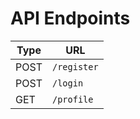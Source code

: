 # API Endpoints

| Type   | URL                        |
|--------|----------------------------|
| POST    | `/register`               |
| POST   | `/login`                   |
| GET    | `/profile`                 |
